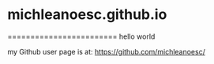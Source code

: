 # michleanoesc.github.io
========================
hello world

my Github user page is at: 
https://github.com/michleanoesc/
